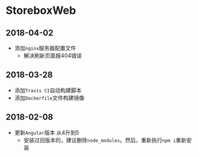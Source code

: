 # StoreboxWeb

## 2018-04-02

- 添加`nginx`服务器配置文件
    - 解决刷新页面报404错误

## 2018-03-28

- 添加`Travis CI`自动构建脚本
- 添加`Dockerfile`文件构建镜像

## 2018-02-08
- 更新`Angular`版本 从4升到5
    - 安装过旧版本的，建议删除`node_modules`。然后，重新执行`npm i`重新安装
